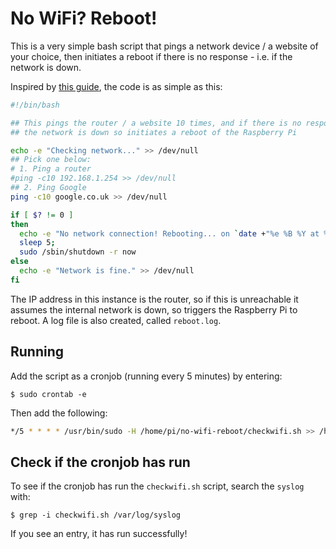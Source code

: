 # No WiFi? Reboot!

This is a very simple bash script that pings a network device / a website of your choice, then initiates a reboot if there is no response - i.e. if the network is down.

Inspired by [this guide](https://weworkweplay.com/play/rebooting-the-raspberry-pi-when-it-loses-wireless-connection-wifi/), the code is as simple as this:

```bash
#!/bin/bash

## This pings the router / a website 10 times, and if there is no response, it assumes  ##
## the network is down so initiates a reboot of the Raspberry Pi                        ##

echo -e "Checking network..." >> /dev/null
## Pick one below:
# 1. Ping a router
#ping -c10 192.168.1.254 >> /dev/null
## 2. Ping Google
ping -c10 google.co.uk >> /dev/null

if [ $? != 0 ]
then
  echo -e "No network connection! Rebooting... on `date +"%e %B %Y at %X"`" >> /home/pi/no-wifi-reboot/reboot.log
  sleep 5;
  sudo /sbin/shutdown -r now
else
  echo -e "Network is fine." >> /dev/null
fi
```

The IP address in this instance is the router, so if this is unreachable it assumes the internal network is down, so triggers the Raspberry Pi to reboot. A log file is also created, called `reboot.log`.

## Running

Add the script as a cronjob (running every 5 minutes) by entering:

```shell
$ sudo crontab -e
```

Then add the following:

```bash
*/5 * * * * /usr/bin/sudo -H /home/pi/no-wifi-reboot/checkwifi.sh >> /home/pi/no-wifi-reboot/reboot.log 2>&1
```

## Check if the cronjob has run

To see if the cronjob has run the `checkwifi.sh` script, search the `syslog` with:

```shell
$ grep -i checkwifi.sh /var/log/syslog
```

If you see an entry, it has run successfully!
